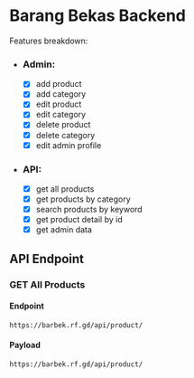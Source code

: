 # Barang Bekas Backend

Features breakdown:

-   ### Admin:
    -   [x] add product
    -   [x] add category
    -   [x] edit product
    -   [x] edit category
    -   [x] delete product
    -   [x] delete category
    -   [x] edit admin profile
-   ### API:
    -   [x] get all products
    -   [x] get products by category
    -   [x] search products by keyword
    -   [x] get product detail by id
    -   [x] get admin data

## API Endpoint

### GET All Products

#### Endpoint

```
https://barbek.rf.gd/api/product/
```

#### Payload

```
https://barbek.rf.gd/api/product/
```
